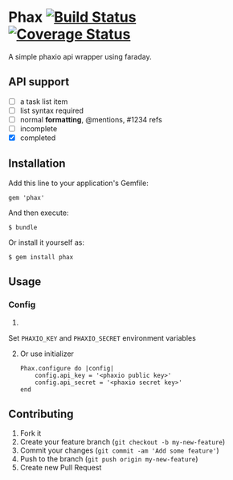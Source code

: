 # Phax [![Build Status](https://travis-ci.org/GeorgeErickson/phax.png?branch=master)](https://travis-ci.org/GeorgeErickson/phax) [![Coverage Status](https://coveralls.io/repos/GeorgeErickson/phax/badge.png)](https://coveralls.io/r/GeorgeErickson/phax)
A simple phaxio api wrapper using faraday.

## API support

- [ ] a task list item
- [ ] list syntax required
- [ ] normal **formatting**, @mentions, #1234 refs
- [ ] incomplete
- [x] completed

## Installation

Add this line to your application's Gemfile:

    gem 'phax'

And then execute:

    $ bundle

Or install it yourself as:

    $ gem install phax

## Usage
### Config
1. 
Set `PHAXIO_KEY` and `PHAXIO_SECRET` environment variables

2. Or use initializer

    ```
    Phax.configure do |config|
        config.api_key = '<phaxio public key>'
        config.api_secret = '<phaxio secret key>'
    end
    ```

## Contributing

1. Fork it
2. Create your feature branch (`git checkout -b my-new-feature`)
3. Commit your changes (`git commit -am 'Add some feature'`)
4. Push to the branch (`git push origin my-new-feature`)
5. Create new Pull Request
